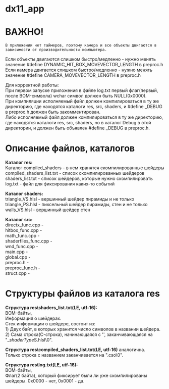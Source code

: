 # dx11_app

# ВАЖНО!
    В приложении нет таймеров, поэтому камера и все объекты двигаются в зависимости от производительности компьютера.  
Если объекты двигаются слишком быстро/медленно - нужно менять значение #define DYNAMIC_HIT_BOX_MOVEVECTOR_LENGTH в preproc.h  
Если камера двигается слишком быстро/медленно - нужно менять значение #define CAMERA_MOVEVECTOR_LENGTH в preproc.h

Для корректной работы:  
При первом запуске приложения в файле log.txt первый флаг(первый, после BOM-символа) wchar символ должен быть NULL(0x0000).  
При компиляции исполняемый файл должен компилироваться в ту же директорию, где находятся каталоги res, src, shaders, и #define _DEBUG в preproc.h должен быть закомментирован.  
Либо исполняемый файл должен компилироваться в ту же директорию, где находятся каталоги res, src, shaders, но в каталог Debug в этой директории, и должен быть объявлен #define _DEBUG в preproc.h.  

# Описание файлов, каталогов
**Каталог res:**  
	Каталог compiled_shaders - в нем хранятся скомпилированные шейдеры  
	compiled_shaders_list.txt - список скомпилированных шейдеров  
	shaders_list.txt - список шейдеров, которые нужно скомпилировать  
	log.txt - файл для фиксирования каких-то событий  

**Каталог shaders:**  
	triangle_VS.hlsl - вершинный шейдер пирамиды и не только  
	triangle_PS.hlsl - пиксельный шейдер пирамиды, стен и не только  
	walls_VS.hlsl - вершинный шейдер стен  
	
**Каталог src:**  
	directx_func.cpp -  
	hitbox_func.cpp -  
	math_func.cpp -  
	shaderfiles_func.cpp -  
	wnd_func.cpp -  
	main.cpp -  
	global.cpp -  
	preproc.h -  
	preproc_func.h -  
	struct.cpp -  

# Структуры файлов из каталога res
**Структура res\shaders_list.txt(LE, utf-16):**  
	BOM-байты,  
	Информация о шейдерах.  
	Стек информации о шейдере, состоит из:  
		1) Двух байт, в которых хранится число символов в названии шейдера.  
		2) Сама строка(C-строка), начинающаяся с '\', заканчивающаяся на "_*shaderType*S.hlsl\0".  

**Структура res\compiled_shaders_list.txt(LE, utf-16)** аналогична.  
Только строка с названием заканчивается на ".cso\0".  

**Структура res\log.txt(LE, utf-16):**  
	BOM-байты,  
	Флаг(2 байта), который фиксирует были ли уже скомпилированы шейдеры. 0x0000 - нет, 0x0001 - да.  

